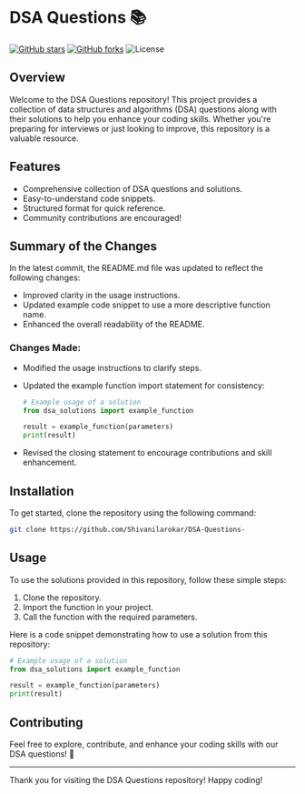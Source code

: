 # DSA Questions 📚

[![GitHub stars](https://img.shields.io/github/stars/Shivanilarokar/DSA-Questions-)](https://github.com/Shivanilarokar/DSA-Questions-/stargazers) [![GitHub forks](https://img.shields.io/github/forks/Shivanilarokar/DSA-Questions-)](https://github.com/Shivanilarokar/DSA-Questions-/network) ![License](https://img.shields.io/badge/license-MIT-blue.svg)

## Overview
Welcome to the DSA Questions repository! This project provides a collection of data structures and algorithms (DSA) questions along with their solutions to help you enhance your coding skills. Whether you're preparing for interviews or just looking to improve, this repository is a valuable resource.

## Features
- Comprehensive collection of DSA questions and solutions.
- Easy-to-understand code snippets.
- Structured format for quick reference.
- Community contributions are encouraged!

## Summary of the Changes
In the latest commit, the README.md file was updated to reflect the following changes:
- Improved clarity in the usage instructions.
- Updated example code snippet to use a more descriptive function name.
- Enhanced the overall readability of the README.

### Changes Made:
- Modified the usage instructions to clarify steps.
- Updated the example function import statement for consistency:
  
  ```python
  # Example usage of a solution
  from dsa_solutions import example_function
  
  result = example_function(parameters)
  print(result)
  ```

- Revised the closing statement to encourage contributions and skill enhancement.

## Installation
To get started, clone the repository using the following command:

```bash
git clone https://github.com/Shivanilarokar/DSA-Questions-
```

## Usage
To use the solutions provided in this repository, follow these simple steps:

1. Clone the repository.
2. Import the function in your project.
3. Call the function with the required parameters.

Here is a code snippet demonstrating how to use a solution from this repository:

```python
# Example usage of a solution
from dsa_solutions import example_function

result = example_function(parameters)
print(result)
```

## Contributing
Feel free to explore, contribute, and enhance your coding skills with our DSA questions! 🚀

---

Thank you for visiting the DSA Questions repository! Happy coding!